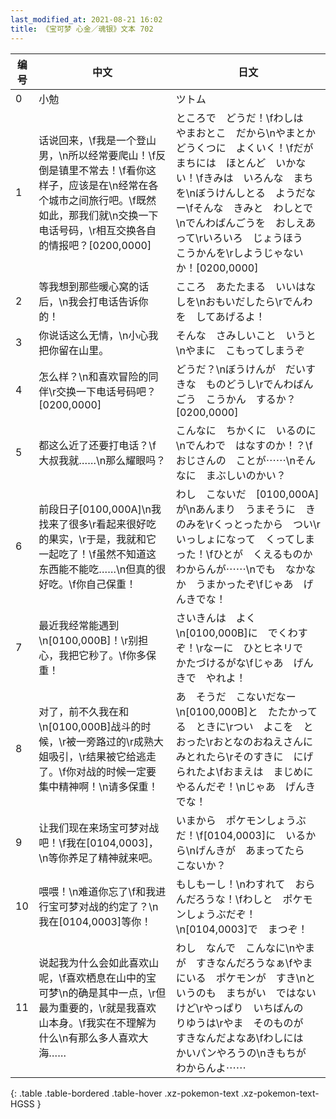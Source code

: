 ```yaml
---
last_modified_at: 2021-08-21 16:02
title: 《宝可梦 心金／魂银》文本 702
---
```

| 编号 | 中文 | 日文 |
| ---- | ---- | ---- |
| 0 | 小勉 | ツトム |
| 1 | 话说回来，\f我是一个登山男，\n所以经常要爬山！\f反倒是镇里不常去！\f看你这样子，应该是在\n经常在各个城市之间旅行吧。\f既然如此，那我们就\n交换一下电话号码，\r相互交换各自的情报吧？[0200,0000] | ところで　どうだ！\fわしは　やまおとこ　だから\nやまとか　どうくつに　よくいく！\fだが　まちには　ほとんど　いかない！\fきみは　いろんな　まちを\nぼうけんしとる　ようだなー\fそんな　きみと　わしとで\nでんわばんごうを　おしえあって\rいろいろ　じょうほう　こうかんを\rしようじゃないか！[0200,0000] |
| 2 | 等我想到那些暖心窝的话后，\n我会打电话告诉你的！ | こころ　あたたまる　いいはなしを\nおもいだしたら\rでんわを　してあげるよ！ |
| 3 | 你说话这么无情，\n小心我把你留在山里。 | そんな　さみしいこと　いうと\nやまに　こもってしまうぞ |
| 4 | 怎么样？\n和喜欢冒险的同伴\r交换一下电话号码吧？[0200,0000] | どうだ？\nぼうけんが　だいすきな　ものどうし\rでんわばんごう　こうかん　するか？[0200,0000] |
| 5 | 都这么近了还要打电话？\f大叔我就……\n那么耀眼吗？ | こんなに　ちかくに　いるのに\nでんわで　はなすのか！？\fおじさんの　ことが⋯⋯\nそんなに　まぶしいのかい？ |
| 6 | 前段日子[0100,000A]\n我找来了很多\r看起来很好吃的果实，\r于是，我就和它一起吃了！\f虽然不知道这东西能不能吃……\n但真的很好吃。\f你自己保重！ | わし　こないだ　[0100,000A]が\nあんまり　うまそうに　きのみを\rくっとったから　つい\rいっしょになって　くってしまった！\fひとが　くえるものか　わからんが⋯⋯\nでも　なかなか　うまかったぞ\fじゃあ　げんきでな！ |
| 7 | 最近我经常能遇到\n[0100,000B]！\r别担心，我把它秒了。\f你多保重！ | さいきんは　よく\n[0100,000B]に　でくわすぞ！\rなーに　ひとヒネリで　かたづけるがな\fじゃあ　げんきで　やれよ！ |
| 8 | 对了，前不久我在和\n[0100,000B]战斗的时候，\r被一旁路过的\r成熟大姐吸引，\r结果被它给逃走了。\f你对战的时候一定要集中精神啊！\n请多保重！ | あ　そうだ　こないだなー\n[0100,000B]と　たたかってる　ときに\rつい　よこを　とおった\rおとなのおねえさんに　みとれたら\rそのすきに　にげられたよ\fおまえは　まじめに　やるんだぞ！\nじゃあ　げんきでな！ |
| 9 | 让我们现在来场宝可梦对战吧！\f我在[0104,0003]，\n等你养足了精神就来吧。 | いまから　ポケモンしょうぶだ！\f[0104,0003]に　いるから\nげんきが　あまってたら　こないか？ |
| 10 | 喂喂！\n难道你忘了\f和我进行宝可梦对战的约定了？\n我在[0104,0003]等你！ | もしもーし！\nわすれて　おらんだろうな！\fわしと　ポケモンしょうぶだぞ！\n[0104,0003]で　まつぞ！ |
| 11 | 说起我为什么会如此喜欢山呢，\f喜欢栖息在山中的宝可梦\n的确是其中一点，\r但最为重要的，\r就是我喜欢山本身。\f我实在不理解为什么\n有那么多人喜欢大海…… | わし　なんで　こんなに\nやまが　すきなんだろうなぁ\fやまにいる　ポケモンが　すき\nというのも　まちがい　ではないけど\rやっぱり　いちばんの　りゆうは\rやま　そのものが　すきなんだよなあ\fわしには　かいパンやろうの\nきもちが　わからんよ⋯⋯ |
{: .table .table-bordered .table-hover .xz-pokemon-text .xz-pokemon-text-HGSS }